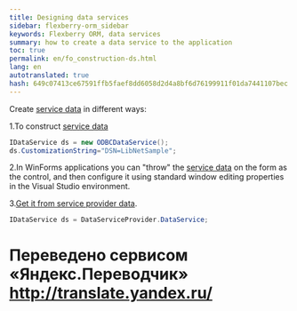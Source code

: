 ```yaml
--- 
title: Designing data services 
sidebar: flexberry-orm_sidebar 
keywords: Flexberry ORM, data services 
summary: how to create a data service to the application 
toc: true 
permalink: en/fo_construction-ds.html 
lang: en 
autotranslated: true 
hash: 649c07413ce67591ffb5faef8dd6058d2d4a8bf6d76199911f01da7441107bec 
--- 
```


Create [service data](fo_data-service.html) in different ways: 

1.To construct [service data](fo_data-service.html) 

```csharp
IDataService ds = new ODBCDataService();			
ds.CustomizationString="DSN=LibNetSample";
``` 

2.In WinForms applications you can "throw" the [service data](fo_data-service.html) on the form as the control, and then configure it using standard window editing properties in the Visual Studio environment. 

3.[Get it from service provider data](fo_ds-provider.html). 

```csharp
IDataService ds = DataServiceProvider.DataService;
``` 



 # Переведено сервисом «Яндекс.Переводчик» http://translate.yandex.ru/